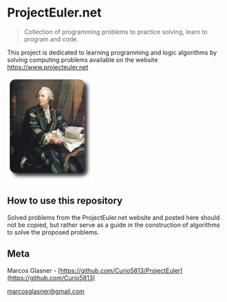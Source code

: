 # ProjectEuler.net 

> Collection of programming problems to practice solving, learn to program and code.

This project is dedicated to learning programming and logic algorithms by solving computing problems available on the website https://www.projecteuler.net

![](euler_portrait.png)


## How to use this repository

Solved problems from the ProjectEuler.net website and posted here should not be copied, but rather serve as a guide in the construction of algorithms to solve the proposed problems.

## Meta

Marcos Glasner - [https://github.com/Curio5813/ProjectEuler](https://github.com/Curio5813)

marcosglasner@gmail.com

